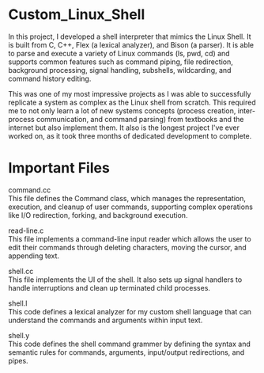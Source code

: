 # Custom_Linux_Shell
In this project, I developed a shell interpreter that mimics the Linux Shell. It is built from C, C++, Flex (a lexical analyzer), and Bison (a parser). It is able to parse and execute a variety of Linux commands (ls, pwd, cd) and supports common features such as command piping, file redirection, background processing, signal handling, subshells, wildcarding, and command history editing. 

This was one of my most impressive projects as I was able to successfully replicate a system as complex as the Linux shell from scratch. This required me to not only learn a lot of new systems concepts (process creation, inter-process communication, and command parsing) from textbooks and the internet but also implement them. It also is the longest project I've ever worked on, as it took three months of dedicated development to complete.

# Important Files
command.cc\
This file defines the Command class, which manages the representation, execution, and cleanup of user commands, supporting complex operations like I/O redirection, forking, and background execution. 

read-line.c\
This file implements a command-line input reader which allows the user to edit their commands through deleting characters, moving the cursor, and appending text.

shell.cc\
This file implements the UI of the shell. It also sets up signal handlers to handle interruptions and clean up terminated child processes.

shell.l\
This code defines a lexical analyzer for my custom shell language that can understand the commands and arguments within input text.

shell.y\
This code defines the shell command grammer by defining the syntax and semantic rules for commands, arguments, input/output redirections, and pipes.
